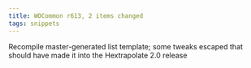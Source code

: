 ```yaml
---
title: WOCommon r613, 2 items changed
tags: snippets
---
```


Recompile master-generated list template; some tweaks escaped that should have made it into the Hextrapolate 2.0 release
